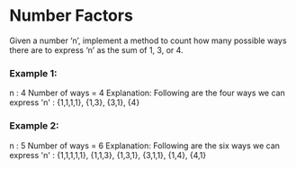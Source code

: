 # Number Factors

Given a number ‘n’, implement a method to count how many possible ways there are to express ‘n’ as the sum of 1, 3, or 4.

### Example 1:
n : 4
Number of ways = 4
Explanation: Following are the four ways we can express 'n' : {1,1,1,1}, {1,3}, {3,1}, {4} 

### Example 2:
n : 5
Number of ways = 6
Explanation: Following are the six ways we can express 'n' : {1,1,1,1,1}, {1,1,3}, {1,3,1}, {3,1,1}, 
{1,4}, {4,1}



